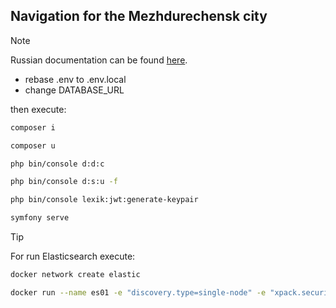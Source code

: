 ## Navigation for the Mezhdurechensk city

> [!NOTE]
> Russian documentation can be found [here](https://github.com/VibroSevik/api.mezhdurechensk.itlabs.top/blob/master/README.md "Russian documentation").

- rebase .env to .env.local
- change DATABASE_URL

then execute:

```sh
composer i
```

```sh
composer u
```

```sh
php bin/console d:d:c
```

```sh
php bin/console d:s:u -f
```

```sh
php bin/console lexik:jwt:generate-keypair
```

```sh
symfony serve
```

> [!TIP]
> For run Elasticsearch execute:
> ```sh
> docker network create elastic
> ```
>
> ```sh
> docker run --name es01 -e "discovery.type=single-node" -e "xpack.security.enabled=false" -e "xpack.security.transport.ssl.enabled=false" -e "xpack.security.http.ssl.enabled=false" --net elastic -p 9200:9200 -it -m 1GB docker.elastic.co/elasticsearch/elasticsearch:8.14.1
> ```
